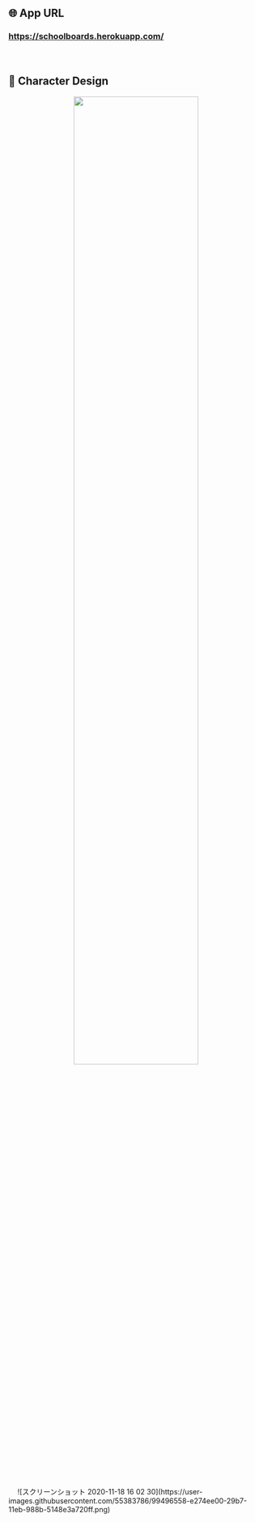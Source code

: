 ## 🌐 App URL

### **https://schoolboards.herokuapp.com/**  
　

## :art: Character Design

<p align="center">
  <img src="https://〜.png" width=70%>  
</p>　
![スクリーンショット 2020-11-18 16 02 30](https://user-images.githubusercontent.com/55383786/99496558-e274ee00-29b7-11eb-988b-5148e3a720ff.png)
